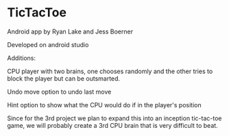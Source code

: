 # TicTacToe
Android app by Ryan Lake and Jess Boerner

Developed on android studio

Additions:

CPU player with two brains, one chooses randomly and the other tries to block the player but can be outsmarted.

Undo move option to undo last move

Hint option to show what the CPU would do if in the player's position



Since for the 3rd project we plan to expand this into an inception tic-tac-toe game, we will probably create a 3rd CPU brain that is very difficult to beat.
